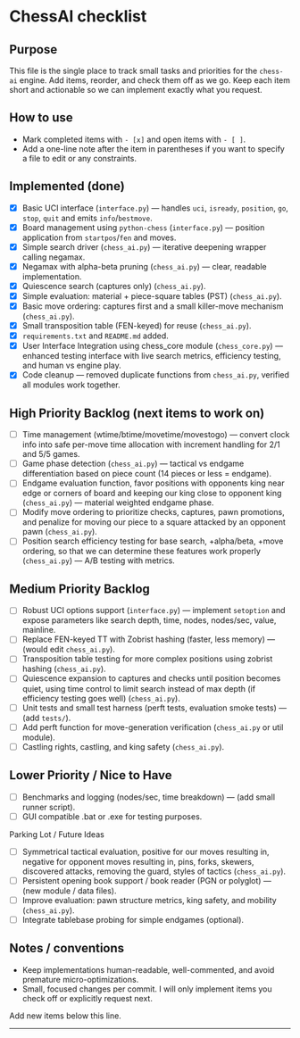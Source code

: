 # ChessAI checklist

Purpose
-------
This file is the single place to track small tasks and priorities for the
`chess-ai` engine. Add items, reorder, and check them off as we go. Keep each
item short and actionable so we can implement exactly what you request.

How to use
----------
- Mark completed items with `- [x]` and open items with `- [ ]`.
- Add a one-line note after the item in parentheses if you want to specify a
  file to edit or any constraints.

Implemented (done)
-------------------

- [x] Basic UCI interface (`interface.py`) — handles `uci`, `isready`, `position`, `go`, `stop`, `quit` and emits `info`/`bestmove`.
- [x] Board management using `python-chess` (`interface.py`) — position application from `startpos`/`fen` and moves.
- [x] Simple search driver (`chess_ai.py`) — iterative deepening wrapper calling negamax.
- [x] Negamax with alpha-beta pruning (`chess_ai.py`) — clear, readable implementation.
- [x] Quiescence search (captures only) (`chess_ai.py`).
- [x] Simple evaluation: material + piece-square tables (PST) (`chess_ai.py`).
- [x] Basic move ordering: captures first and a small killer-move mechanism (`chess_ai.py`).
- [x] Small transposition table (FEN-keyed) for reuse (`chess_ai.py`).
- [x] `requirements.txt` and `README.md` added.
- [x] User Interface Integration using chess_core module (`chess_core.py`) — enhanced testing interface with live search metrics, efficiency testing, and human vs engine play.
- [x] Code cleanup — removed duplicate functions from `chess_ai.py`, verified all modules work together.

High Priority Backlog (next items to work on)
--------------------------------------------

- [ ] Time management (wtime/btime/movetime/movestogo) — convert clock info into safe per-move time allocation with increment handling for 2/1 and 5/5 games.
- [ ] Game phase detection (`chess_ai.py`) — tactical vs endgame differentiation based on piece count (14 pieces or less = endgame).
- [ ] Endgame evaluation function, favor positions with opponents king near edge or corners of board and keeping our king close to opponent king (`chess_ai.py`) — material weighted endgame phase.
- [ ] Modify move ordering to prioritize checks, captures, pawn promotions, and penalize for moving our piece to a square attacked by an opponent pawn (`chess_ai.py`).
- [ ] Position search efficiency testing for base search, +alpha/beta, +move ordering, so that we can determine these features work properly (`chess_ai.py`) — A/B testing with metrics.

Medium Priority Backlog
-----------------------

- [ ] Robust UCI options support (`interface.py`) — implement `setoption` and expose parameters like search depth, time, nodes, nodes/sec, value, mainline.
- [ ] Replace FEN-keyed TT with Zobrist hashing (faster, less memory) — (would edit `chess_ai.py`).
- [ ] Transposition table testing for more complex positions using zobrist hashing (`chess_ai.py`).
- [ ] Quiescence expansion to captures and checks until position becomes quiet, using time control to limit search instead of max depth (if efficiency testing goes well) (`chess_ai.py`).
- [ ] Unit tests and small test harness (perft tests, evaluation smoke tests) — (add `tests/`).
- [ ] Add perft function for move-generation verification (`chess_ai.py` or util module).
- [ ] Castling rights, castling, and king safety (`chess_ai.py`).

Lower Priority / Nice to Have
-----------------------------

- [ ] Benchmarks and logging (nodes/sec, time breakdown) — (add small runner script).
- [ ] GUI compatible .bat or .exe for testing purposes.

Parking Lot / Future Ideas
- [ ] Symmetrical tactical evaluation, positive for our moves resulting in, negative for opponent moves resulting in, pins, forks, skewers, discovered attacks, removing the guard, styles of tactics (`chess_ai.py`).
- [ ] Persistent opening book support / book reader (PGN or polyglot) — (new module / data files).
- [ ] Improve evaluation: pawn structure metrics, king safety, and mobility (`chess_ai.py`).
- [ ] Integrate tablebase probing for simple endgames (optional).

Notes / conventions
-------------------
- Keep implementations human-readable, well-commented, and avoid premature micro-optimizations.
- Small, focused changes per commit. I will only implement items you check off or explicitly request next.

Add new items below this line.

----------------------------------------

